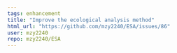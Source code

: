 ```yaml
---
tags: enhancement
title: "Improve the ecological analysis method"
html_url: "https://github.com/mzy2240/ESA/issues/86"
user: mzy2240
repo: mzy2240/ESA
---
```


